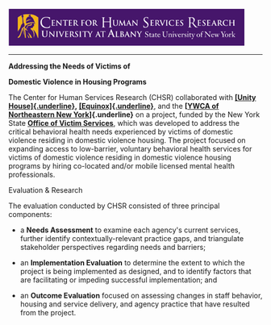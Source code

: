 ![CHSR Logo](chsr-project-logo.png)

<hr />

**Addressing the Needs of Victims of**

**Domestic Violence in Housing Programs**

The Center for Human Services Research (CHSR) collaborated with
**[[Unity
House]{.underline}](https://www.unityhouseny.org/), [[Equinox]{.underline}](https://www.equinoxinc.org/)**,
and the **[[YWCA of Northeastern New
York](http://www.ywca-neny.org/)]{.underline}** on a project, funded by
the New York State [**Office of Victim Services**](https://ovs.ny.gov/),
which was developed to address the critical behavioral health needs
experienced by victims of domestic violence residing in domestic
violence housing. The project focused on expanding access to
low-barrier, voluntary behavioral health services for victims of
domestic violence residing in domestic violence housing programs by
hiring co-located and/or mobile licensed mental health professionals.

Evaluation & Research

The evaluation conducted by CHSR consisted of three principal
components:

-   a **Needs Assessment** to examine each agency's current services,
    further identify contextually-relevant practice gaps, and
    triangulate stakeholder perspectives regarding needs and barriers;

-   an **Implementation Evaluation** to determine the extent to which
    the project is being implemented as designed, and to identify
    factors that are facilitating or impeding successful implementation;
    and

-   an **Outcome Evaluation** focused on assessing changes in staff
    behavior, housing and service delivery, and agency practice that
    have resulted from the project.
